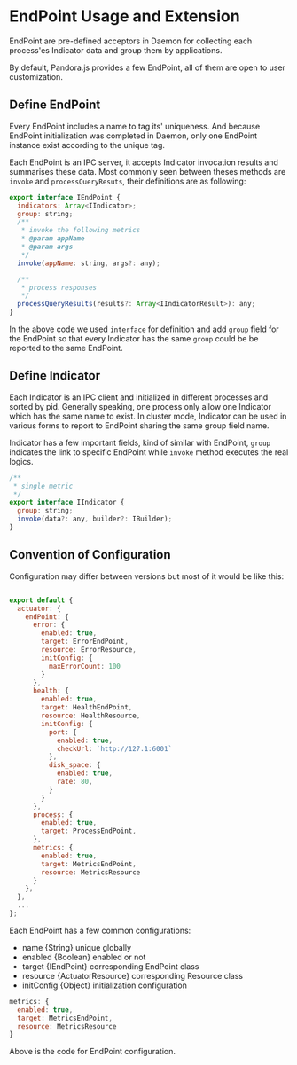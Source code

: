 # EndPoint Usage and Extension

EndPoint are pre-defined acceptors in Daemon for collecting each process'es Indicator data and group them by applications.

By default, Pandora.js provides a few EndPoint, all of them are open to user customization.

## Define EndPoint

Every EndPoint includes a name to tag its' uniqueness. And because EndPoint initialization was completed in Daemon, only one EndPoint instance exist according to the unique tag.

Each EndPoint is an IPC server, it accepts Indicator invocation results and summarises these data. Most commonly seen between theses methods are `invoke` and `processQueryResuts`, their definitions are as following:

```javascript
export interface IEndPoint {
  indicators: Array<IIndicator>;
  group: string;
  /**
   * invoke the following metrics
   * @param appName
   * @param args
   */
  invoke(appName: string, args?: any);

  /**
   * process responses
   */
  processQueryResults(results?: Array<IIndicatorResult>): any;
}
```

In the above code we used `interface` for definition and add `group` field for the EndPoint so that every Indicator has the same `group` could be be reported to the same EndPoint.

## Define Indicator

Each Indicator is an IPC client and initialized in different processes and sorted by pid. Generally speaking, one process only allow one Indicator which has the same name to exist. In cluster mode, Indicator can be used in various forms to report to EndPoint sharing the same group field name.

Indicator has a few important fields, kind of similar with EndPoint, `group` indicates the link to specific EndPoint while `invoke` method executes the real logics.

```javascript
/**
 * single metric
 */
export interface IIndicator {
  group: string;
  invoke(data?: any, builder?: IBuilder);
}
```

## Convention of Configuration

Configuration may differ between versions but most of it would be like this:

```javascript

export default {
  actuator: {
    endPoint: {
      error: {
        enabled: true,
        target: ErrorEndPoint,
        resource: ErrorResource,
        initConfig: {
          maxErrorCount: 100
        }
      },
      health: {
        enabled: true,
        target: HealthEndPoint,
        resource: HealthResource,
        initConfig: {
          port: {
            enabled: true,
            checkUrl: `http://127.1:6001`
          },
          disk_space: {
            enabled: true,
            rate: 80,
          }
        }
      },
      process: {
        enabled: true,
        target: ProcessEndPoint,
      },
      metrics: {
        enabled: true,
        target: MetricsEndPoint,
        resource: MetricsResource
      }
    },
  },
  ...
};
```

Each EndPoint has a few common configurations:

- name {String} unique globally
- enabled {Boolean} enabled or not
- target {IEndPoint} corresponding EndPoint class
- resource {ActuatorResource} corresponding Resource class
- initConfig {Object} initialization configuration

```javascript
metrics: {
  enabled: true,
  target: MetricsEndPoint,
  resource: MetricsResource
}
```

Above is the code for EndPoint configuration.
